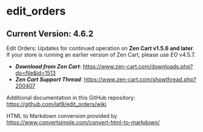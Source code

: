 # edit_orders

## Current Version: 4.6.2

Edit Orders: Updates for continued operation on **Zen Cart v1.5.6 and later**.  If your store is running an earlier version of Zen Cart, please use _EO_ v4.5.7.

- _**Download from Zen Cart**_: https://www.zen-cart.com/downloads.php?do=file&id=1513
- _**Zen Cart Support Thread**_: https://www.zen-cart.com/showthread.php?200407

Additional documentation in this GitHub repository: https://github.com/lat9/edit_orders/wiki

HTML to Markdown conversion provided by https://www.convertsimple.com/convert-html-to-markdown/